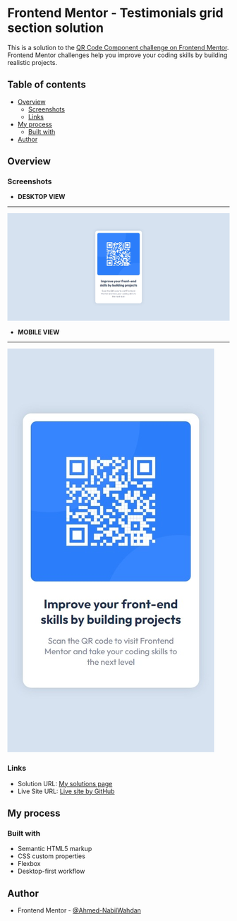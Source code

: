# Frontend Mentor - Testimonials grid section solution

This is a solution to the [QR Code Component challenge on Frontend Mentor](https://www.frontendmentor.io/challenges/testimonials-grid-section-Nnw6J7Un7). Frontend Mentor challenges help you improve your coding skills by building realistic projects. 

## Table of contents

- [Overview](#overview)
  - [Screenshots](#screenshots)
  - [Links](#links)
- [My process](#my-process)
  - [Built with](#built-with)
- [Author](#author)


## Overview

### Screenshots
- **DESKTOP VIEW**
---
![DESKTOP VIEW](./screenshots/desktop-view.jpeg)
- **MOBILE VIEW**
---
![MOBILE VIEW](./screenshots/mobile-view.jpeg)
### Links

- Solution URL: [My solutions page](https://www.frontendmentor.io/profile/Ahmed-NabilWahdan/solutions)
- Live Site URL: [Live site by GitHub](https://ahmed-nabilwahdan.github.io/QR-Code-Component/)

## My process

### Built with

- Semantic HTML5 markup
- CSS custom properties
- Flexbox
- Desktop-first workflow

## Author
- Frontend Mentor - [@Ahmed-NabilWahdan](https://www.frontendmentor.io/profile/Ahmed-NabilWahdan)